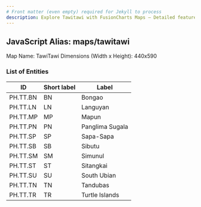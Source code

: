 ```yaml
---
# Front matter (even empty) required for Jekyll to process
description: Explore Tawitawi with FusionCharts Maps – Detailed features for seamless integration. Try now & enhance your data visualization today! 
---
```


## JavaScript Alias: maps/tawitawi

Map Name: TawiTawi
Dimensions (Width x Height): 440x590

### List of Entities

ID | Short label | Label
---|---|---|
PH.TT.BN|BN|Bongao
PH.TT.LN|LN|Languyan
PH.TT.MP|MP|Mapun
PH.TT.PN|PN|Panglima Sugala
PH.TT.SP|SP|Sapa-Sapa
PH.TT.SB|SB|Sibutu
PH.TT.SM|SM|Simunul
PH.TT.ST|ST|Sitangkai
PH.TT.SU|SU|South Ubian
PH.TT.TN|TN|Tandubas
PH.TT.TR|TR|Turtle Islands